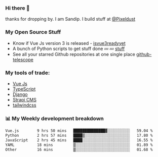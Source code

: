 ### Hi there 👋

thanks for dropping by.
I am Sandip. I build stuff at [@Pixeldust](github.com/pixeldust-in/)

###  **My Open Source Stuff**

 - Know if Vue Js version 3 is released -  [isvue3readyyet](https://github.com/sandiprb/isvue3readyyet)
 - A bunch of Python scripts to get stuff done 💤 💤 [stuff](https://github.com/sandiprb/stuff)
 - See all your starred Github repositories at one single place [github-telescope](https://github.com/sandiprb/github-telescope)



###  **My tools of trade:**
 - [Vue Js](https://github.com/vuejs/vue/)
 - [TypeScript](https://github.com/microsoft/TypeScript)
 - [Django](github.com/django/django)
 - [Strapi CMS](github.com/strapi/strapi)
 - [tailwindcss](https://github.com/tailwindlabs/tailwindcss)


###  📊 **My Weekly development breakdown**
<!--START_SECTION:waka-->

```txt
Vue.js        9 hrs 50 mins   ██████████████▓░░░░░░░░░░   59.04 %
Python        2 hrs 57 mins   ████▒░░░░░░░░░░░░░░░░░░░░   17.80 %
JavaScript    2 hrs 45 mins   ████░░░░░░░░░░░░░░░░░░░░░   16.55 %
YAML          18 mins         ▒░░░░░░░░░░░░░░░░░░░░░░░░   01.89 %
Other         16 mins         ▒░░░░░░░░░░░░░░░░░░░░░░░░   01.68 %
```

<!--END_SECTION:waka-->
